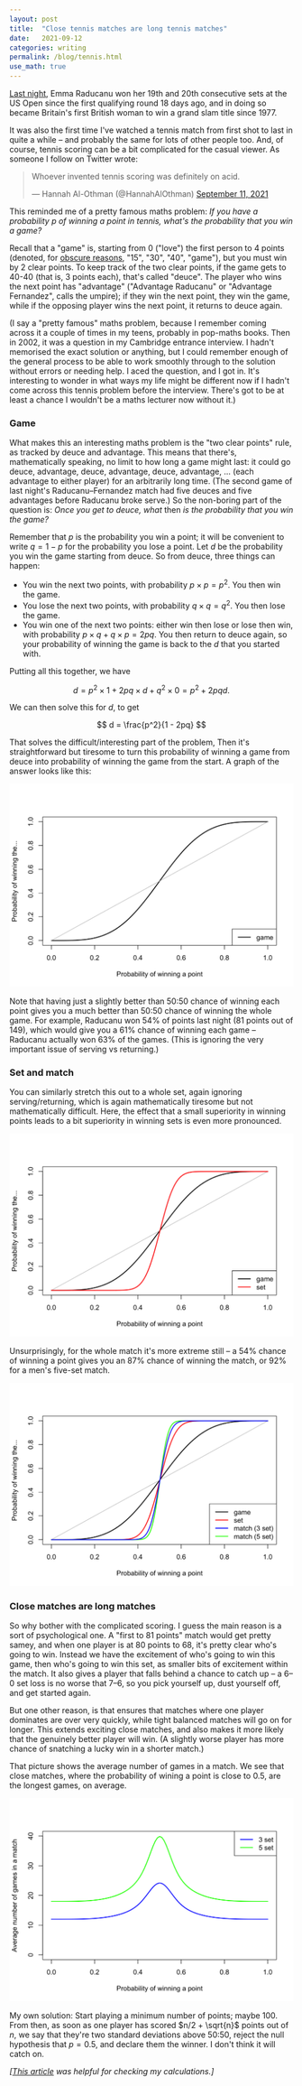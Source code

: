 ```yaml
---
layout: post
title:  "Close tennis matches are long tennis matches"
date:   2021-09-12
categories: writing
permalink: /blog/tennis.html
use_math: true
---
```


[Last night](https://www.theguardian.com/sport/2021/sep/11/emma-raducanu-makes-tennis-history-with-us-open-final-win), Emma Raducanu won her 19th and 20th consecutive sets at the US Open since the first qualifying round 18 days ago, and in doing so became Britain's first British woman to win a grand slam title since 1977.

It was also the first time I've watched a tennis match from first shot to last in quite a while – and probably the same for lots of other people too. And, of course, tennis scoring can be a bit complicated for the casual viewer. As someone I follow on Twitter wrote:

<blockquote class="twitter-tweet"><p lang="en" dir="ltr">Whoever invented tennis scoring was definitely on acid.</p>&mdash; Hannah Al-Othman (@HannahAlOthman) <a href="https://twitter.com/HannahAlOthman/status/1436789026334388225?ref_src=twsrc%5Etfw">September 11, 2021</a></blockquote> <script async src="https://platform.twitter.com/widgets.js" charset="utf-8"></script>

This reminded me of a pretty famous maths problem: _If you have a probability $p$ of winning a point in tennis, what's the probability that you win a game?_

Recall that a "game" is, starting from 0 ("love") the first person to 4 points (denoted, for [obscure reasons](https://en.wikipedia.org/wiki/Tennis_scoring_system#History), "15", "30", "40", "game"), but you must win by 2 clear points. To keep track of the two clear points, if the game gets to 40-40 (that is, 3 points each), that's called "deuce". The player who wins the next point has "advantage" ("Advantage Raducanu" or "Advantage Fernandez", calls the umpire); if they win the next point, they win the game, while if the opposing player wins the next point, it returns to deuce again.

(I say a "pretty famous" maths problem, because I remember coming across it a couple of times in my teens, probably in pop-maths books. Then in 2002, it was a question in my Cambridge entrance interview. I hadn't memorised the exact solution or anything, but I could remember enough of the general process to be able to work smoothly through to the solution without errors or needing help. I aced the question, and I got in. It's interesting to wonder in what ways my life might be different now if I hadn't come across this tennis problem before the interview. There's got to be at least a chance I wouldn't be a maths lecturer now without it.)

### Game

What makes this an interesting maths problem is the "two clear points" rule, as tracked by deuce and advantage. This means that there's, mathematically speaking, no limit to how long a game might last: it could go deuce, advantage, deuce, advantage, deuce, advantage, ... (each advantage to either player) for an arbitrarily long time. (The second game of last night's Raducanu–Fernandez match had five deuces and five advantages before Raducanu broke serve.) So the non-boring part of the question is: _Once you get to deuce, what_ then _is the probability that you win the game?_

Remember that $p$ is the probability you win a point; it will be convenient to write $q = 1 - p$ for the probability you lose a point. Let $d$ be the probability you win the game starting from deuce. So from deuce, three things can happen:

*   You win the next two points, with probability $p \times p = p^2$. You then win the game.
*   You lose the next two points, with probability $q \times q = q^2$. You then lose the game.
*   You win one of the next two points: either win then lose or lose then win, with probability $p \times q + q \times p = 2pq$. You then return to deuce again, so your probability of winning the game is back to the $d$ that you started with.

Putting all this together, we have

$$
d = p^2\times 1 + 2pq \times d + q^2 \times 0 = p^2 + 2pqd .
$$

We can then solve this for $d$, to get

$$
d = \frac{p^2}{1 - 2pq}
$$

That solves the difficult/interesting part of the problem, Then it's straightforward but tiresome to turn this probability of winning a game from deuce into probability of winning the game from the start. A graph of the answer looks like this:

![](../assets/img/tennis-1.png)

Note that having just a slightly better than 50:50 chance of winning each point gives you a much better than 50:50 chance of winning the whole game. For example, Raducanu won 54% of points last night (81 points out of 149), which would give you a 61% chance of winning each game – Raducanu actually won 63% of the games. (This is ignoring the very important issue of serving vs returning.)

### Set and match

You can similarly stretch this out to a whole set, again ignoring serving/returning, which is again mathematically tiresome but not mathematically difficult. Here, the effect that a small superiority in winning points leads to a bit superiority in winning sets is even more pronounced.

![](../assets/img/tennis-2.png)

Unsurprisingly, for the whole match it's more extreme still – a 54% chance of winning a point gives you an 87% chance of winning the match, or 92% for a men's five-set match.

![](../assets/img/tennis-3.png)

### Close matches are long matches

So why bother with the complicated scoring. I guess the main reason is a sort of psychological one. A "first to 81 points" match would get pretty samey, and when one player is at 80 points to 68, it's pretty clear who's going to win. Instead we have the excitement of who's going to win this game, then who's going to win this set, as smaller bits of excitement within the match. It also gives a player that falls behind a chance to catch up – a 6–0 set loss is no worse that 7–6, so you pick yourself up, dust yourself off, and get started again.

But one other reason, is that ensures that matches where one player dominates are over very quickly, while tight balanced matches will go on for longer. This extends exciting close matches, and also makes it more likely that the genuinely better player will win. (A slightly worse player has more chance of snatching a lucky win in a shorter match.)

That picture shows the average number of games in a match. We see that close matches, where the probability of wining a point is close to 0.5, are the longest games, on average.

![](../assets/img/tennis-4.png)

My own solution: Start playing a minimum number of points; maybe 100. From then, as soon as one player has scored $n/2 + \sqrt{n}$ points out of $n$, we say that they're two standard deviations above 50:50, reject the null hypothesis that $p = 0.5$, and declare them the winner. I don't think it will catch on.

_[[This article](https://datagenetics.com/blog/august12018/index.html) was helpful for checking my calculations.]_
